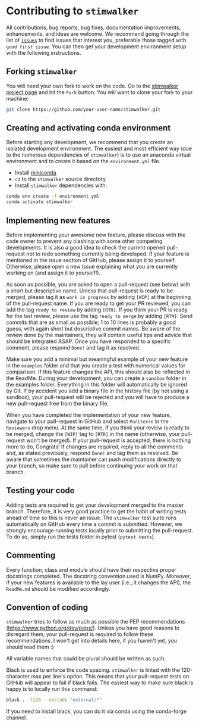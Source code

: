 # Contributing to `stimwalker`
All contributions, bug reports, bug fixes, documentation improvements, enhancements, and ideas are welcome.
We recommend going through the list of [`issues`](https://github.com/cr-crme/stimwalker) to find issues that interest you, preferable those tagged with `good first issue`.
You can then get your development environment setup with the following instructions.

## Forking `stimwalker`

You will need your own fork to work on the code.
Go to the [stimwalker project page](https://github.com/cr-crme/stimwalker) and hit the `Fork` button.
You will want to clone your fork to your machine:

```bash
git clone https://github.com/your-user-name/stimwalker.git
```

## Creating and activating conda environment

Before starting any development, we recommend that you create an isolated development environment. 
The easiest and most efficient way (due to the numerous dependencies of `stimwalker`) is to use an anaconda virtual environment and to create it based on the `environment.yml` file. 

- Install [miniconda](https://conda.io/miniconda.html)
- `cd` to the `stimwalker` source directory
- Install `stimwalker` dependencies with:

```bash
conda env create -f environment.yml
conda activate stimwalker
```

## Implementing new features

Before implementing your awesome new feature, please discuss with the code owner to prevent any clashing with some other competing developments. 
It is also a good idea to check the current opened pull-request not to redo something currently being developed. 
If your feature is mentioned in the issue section of GitHub, please assign it to yourself.
Otherwise, please open a new issue explaining what you are currently working on (and assign it to yourself!).

As soon as possible, you are asked to open a pull-request (see below) with a short but descriptive name. 
Unless that pull-request is ready to be merged, please tag it as `work in progress` by adding `[WIP]` at the beginning of the pull-request name.
If you are ready to get your PR reviewed, you can add the tag `ready to review` by adding `[RTR]`.
If you think your PR is ready for the last review, please use the tag `ready to merge` by adding `[RTM]`.
Send commits that are as small as possible; 1 to 10 lines is probably a good guess, with again short but descriptive commit names. 
Be aware of the review done by the maintainers, they will contain useful tips and advice that should be integrated ASAP. 
Once you have responded to a specific comment, please respond `Done!` and tag it as resolved.

Make sure you add a minimal but meaningful example of your new feature in the `examples` folder and that you create a test with numerical values for comparison.
If this feature changes the API, this should also be reflected in the ReadMe.
During your development, you can create a `sandbox` folder in the examples folder. 
Everything in this folder will automatically be ignored by Git. 
If by accident you add a binary file in the history file (by not using a sandbox), your pull-request will be rejected and you will have to produce a new pull-request free from the binary file. 

When you have completed the implementation of your new feature, navigate to your pull-request in GitHub and select `Pariterre` in the `Reviewers` drop menu. 
At the same time, if you think your review is ready to be merged, change the `[WIP]` tag to `[RTR]` in the name (otherwise, your pull-request won't be merged). 
If your pull-request is accepted, there is nothing more to do, Congrats! 
If changes are required, reply to all the comments and, as stated previously, respond `Done!` and tag them as resolved. 
Be aware that sometimes the maintainer can push modifications directly to your branch, so make sure to pull before continuing your work on that branch.

## Testing your code

Adding tests are required to get your development merged to the master branch. 
Therefore, it is very good practice to get the habit of writing tests ahead of time so this is never an issue.
The `stimwalker` test suite runs automatically on GitHub every time a commit is submitted.
However, we strongly encourage running tests locally prior to submitting the pull-request.
To do so, simply run the tests folder in pytest (`pytest tests`).

## Commenting

Every function, class and module should have their respective proper docstrings completed.
The docstring convention used is NumPy. 
Moreover, if your new features is available to the lay user (i.e., it changes the API), the `ReadMe.md` should be modified accordingly.

## Convention of coding

`stimwalker` tries to follow as much as possible the PEP recommendations (https://www.python.org/dev/peps/). 
Unless you have good reasons to disregard them, your pull-request is required to follow these recommendations. 
I won't get into details here, if you haven't yet, you should read them :) 

All variable names that could be plural should be written as such.

Black is used to enforce the code spacing. 
`stimwalker` is linted with the 120-character max per line's option. 
This means that your pull-request tests on GitHub will appear to fail if black fails. 
The easiest way to make sure black is happy is to locally run this command:
```bash
black . -l120 --exclude "external/*"
```
If you need to install black, you can do it via conda using the conda-forge channel.

